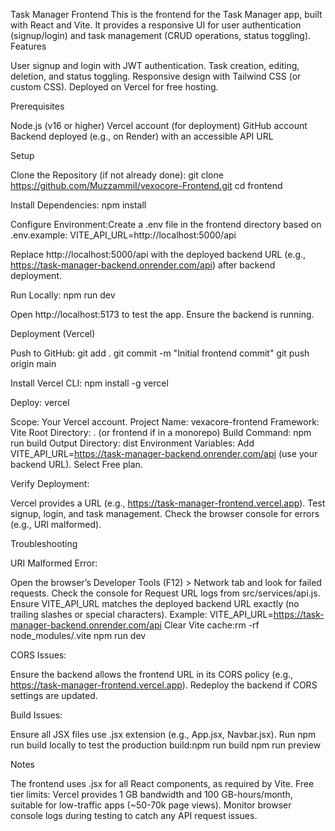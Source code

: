 Task Manager Frontend
This is the frontend for the Task Manager app, built with React and Vite. It provides a responsive UI for user authentication (signup/login) and task management (CRUD operations, status toggling).
Features

User signup and login with JWT authentication.
Task creation, editing, deletion, and status toggling.
Responsive design with Tailwind CSS (or custom CSS).
Deployed on Vercel for free hosting.

Prerequisites

Node.js (v16 or higher)
Vercel account (for deployment)
GitHub account
Backend deployed (e.g., on Render) with an accessible API URL

Setup

Clone the Repository (if not already done):
git clone https://github.com/MuzzammiI/vexocore-Frontend.git
cd frontend


Install Dependencies:
npm install


Configure Environment:Create a .env file in the frontend directory based on .env.example:
VITE_API_URL=http://localhost:5000/api

Replace http://localhost:5000/api with the deployed backend URL (e.g., https://task-manager-backend.onrender.com/api) after backend deployment.

Run Locally:
npm run dev

Open http://localhost:5173 to test the app. Ensure the backend is running.


Deployment (Vercel)

Push to GitHub:
git add .
git commit -m "Initial frontend commit"
git push origin main


Install Vercel CLI:
npm install -g vercel


Deploy:
vercel


Scope: Your Vercel account.
Project Name: vexacore-frontend
Framework: Vite
Root Directory: . (or frontend if in a monorepo)
Build Command: npm run build
Output Directory: dist
Environment Variables: Add VITE_API_URL=https://task-manager-backend.onrender.com/api (use your backend URL).
Select Free plan.


Verify Deployment:

Vercel provides a URL (e.g., https://task-manager-frontend.vercel.app).
Test signup, login, and task management.
Check the browser console for errors (e.g., URI malformed).



Troubleshooting

URI Malformed Error:

Open the browser’s Developer Tools (F12) > Network tab and look for failed requests.
Check the console for Request URL logs from src/services/api.js.
Ensure VITE_API_URL matches the deployed backend URL exactly (no trailing slashes or special characters).
Example: VITE_API_URL=https://task-manager-backend.onrender.com/api
Clear Vite cache:rm -rf node_modules/.vite
npm run dev




CORS Issues:

Ensure the backend allows the frontend URL in its CORS policy (e.g., https://task-manager-frontend.vercel.app).
Redeploy the backend if CORS settings are updated.


Build Issues:

Ensure all JSX files use .jsx extension (e.g., App.jsx, Navbar.jsx).
Run npm run build locally to test the production build:npm run build
npm run preview





Notes

The frontend uses .jsx for all React components, as required by Vite.
Free tier limits: Vercel provides 1 GB bandwidth and 100 GB-hours/month, suitable for low-traffic apps (~50-70k page views).
Monitor browser console logs during testing to catch any API request issues.
